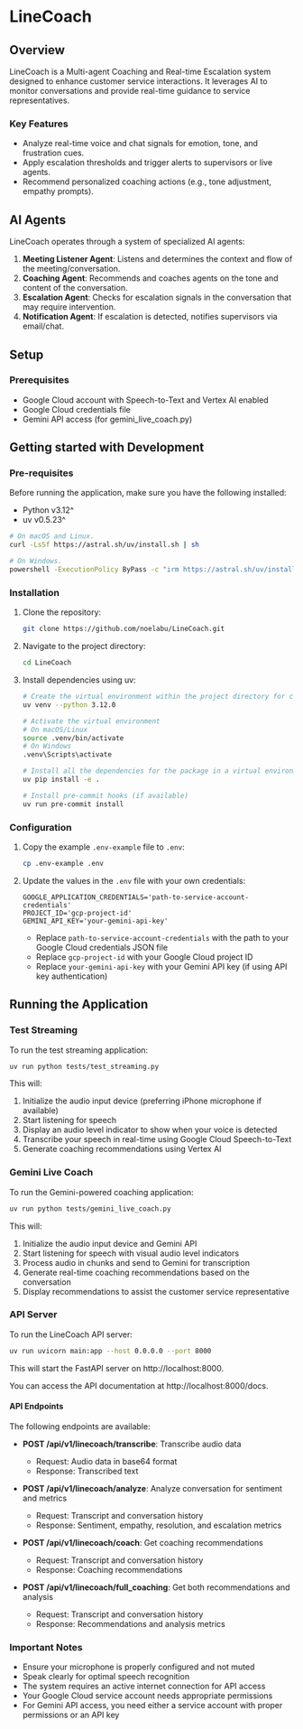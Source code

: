 # LineCoach

## Overview

LineCoach is a Multi-agent Coaching and Real-time Escalation system designed to enhance customer service interactions. It leverages AI to monitor conversations and provide real-time guidance to service representatives.

### Key Features

* Analyze real-time voice and chat signals for emotion, tone, and frustration cues.
* Apply escalation thresholds and trigger alerts to supervisors or live agents.
* Recommend personalized coaching actions (e.g., tone adjustment, empathy prompts).

## AI Agents

LineCoach operates through a system of specialized AI agents:

1. **Meeting Listener Agent**: Listens and determines the context and flow of the meeting/conversation.
2. **Coaching Agent**: Recommends and coaches agents on the tone and content of the conversation.
3. **Escalation Agent**: Checks for escalation signals in the conversation that may require intervention.
4. **Notification Agent**: If escalation is detected, notifies supervisors via email/chat.

## Setup

### Prerequisites

- Google Cloud account with Speech-to-Text and Vertex AI enabled
- Google Cloud credentials file
- Gemini API access (for gemini_live_coach.py)

## Getting started with Development

### Pre-requisites
Before running the application, make sure you have the following installed:

* Python v3.12^
* uv v0.5.23^

```bash
# On macOS and Linux.
curl -LsSf https://astral.sh/uv/install.sh | sh

# On Windows.
powershell -ExecutionPolicy ByPass -c "irm https://astral.sh/uv/install.ps1 | iex"
```

### Installation
1. Clone the repository:
   ```bash
   git clone https://github.com/noelabu/LineCoach.git
   ```
2. Navigate to the project directory:
   ```bash
   cd LineCoach
   ```
3. Install dependencies using uv:
   ```bash
   # Create the virtual environment within the project directory for code editors to use.
   uv venv --python 3.12.0

   # Activate the virtual environment
   # On macOS/Linux
   source .venv/bin/activate
   # On Windows
   .venv\Scripts\activate

   # Install all the dependencies for the package in a virtual environment
   uv pip install -e .

   # Install pre-commit hooks (if available)
   uv run pre-commit install
   ```

### Configuration

1. Copy the example `.env-example` file to `.env`:
   ```bash
   cp .env-example .env
   ```

2. Update the values in the `.env` file with your own credentials:
   ```
   GOOGLE_APPLICATION_CREDENTIALS='path-to-service-account-credentials'
   PROJECT_ID='gcp-project-id'
   GEMINI_API_KEY='your-gemini-api-key'
   ```

   - Replace `path-to-service-account-credentials` with the path to your Google Cloud credentials JSON file
   - Replace `gcp-project-id` with your Google Cloud project ID
   - Replace `your-gemini-api-key` with your Gemini API key (if using API key authentication)

## Running the Application

### Test Streaming

To run the test streaming application:

```bash
uv run python tests/test_streaming.py
```

This will:
1. Initialize the audio input device (preferring iPhone microphone if available)
2. Start listening for speech
3. Display an audio level indicator to show when your voice is detected
4. Transcribe your speech in real-time using Google Cloud Speech-to-Text
5. Generate coaching recommendations using Vertex AI

### Gemini Live Coach

To run the Gemini-powered coaching application:

```bash
uv run python tests/gemini_live_coach.py
```

This will:
1. Initialize the audio input device and Gemini API
2. Start listening for speech with visual audio level indicators
3. Process audio in chunks and send to Gemini for transcription
4. Generate real-time coaching recommendations based on the conversation
5. Display recommendations to assist the customer service representative

### API Server

To run the LineCoach API server:

```bash
uv run uvicorn main:app --host 0.0.0.0 --port 8000
```

This will start the FastAPI server on http://localhost:8000. 

You can access the API documentation at http://localhost:8000/docs.

#### API Endpoints

The following endpoints are available:

- **POST /api/v1/linecoach/transcribe**: Transcribe audio data
  - Request: Audio data in base64 format
  - Response: Transcribed text

- **POST /api/v1/linecoach/analyze**: Analyze conversation for sentiment and metrics
  - Request: Transcript and conversation history
  - Response: Sentiment, empathy, resolution, and escalation metrics

- **POST /api/v1/linecoach/coach**: Get coaching recommendations
  - Request: Transcript and conversation history
  - Response: Coaching recommendations

- **POST /api/v1/linecoach/full_coaching**: Get both recommendations and analysis
  - Request: Transcript and conversation history
  - Response: Recommendations and analysis metrics

### Important Notes

- Ensure your microphone is properly configured and not muted
- Speak clearly for optimal speech recognition
- The system requires an active internet connection for API access
- Your Google Cloud service account needs appropriate permissions
- For Gemini API access, you need either a service account with proper permissions or an API key
